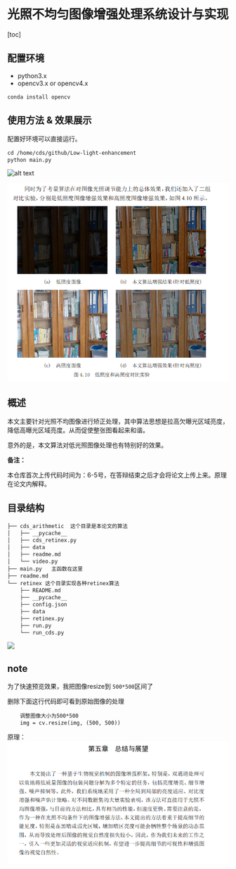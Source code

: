 # 光照不均匀图像增强处理系统设计与实现

[toc]

## 配置环境

- python3.x
- opencv3.x or opencv4.x

```
conda install opencv
```

## 使用方法 & 效果展示

配置好环境可以直接运行。

```
cd /home/cds/github/Low-light-enhancement
python main.py
```
![alt text](image.png)

![alt text](image-1.png)

## 概述

本文主要针对光照不均图像进行矫正处理，其中算法思想是拉高欠曝光区域亮度，降低高曝光区域亮度。从而促使整张图看起来和谐。

意外的是，本文算法对低光照图像处理也有特别好的效果。

**备注：**

本仓库首次上传代码时间为：6-5号，在答辩结束之后才会将论文上传上来。原理在论文内解释。

## 目录结构

```
├── cds_arithmetic  这个目录是本论文的算法
│   ├── __pycache__
│   ├── cds_retinex.py
│   ├── data
│   ├── readme.md
│   └── video.py
├── main.py   主函数在这里
├── readme.md
└── retinex 这个目录实现各种retinex算法
    ├── README.md
    ├── __pycache__
    ├── config.json
    ├── data
    ├── retinex.py
    ├── run.py
    └── run_cds.py
```
![](https://tu-chuang-1253216127.cos.ap-beijing.myqcloud.com/20200605172448.png)


## note

为了快速预览效果，我把图像resize到 `500*500`区间了

删除下面这行代码即可看到原始图像的处理
```
    调整图像大小为500*500
    img = cv.resize(img, (500, 500))
```
原理：
![alt text](image-2.png)
